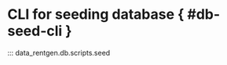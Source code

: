 # CLI for seeding database { #db-seed-cli }

<!-- TODO: 
1. add to data_rentgen.db.scripts.seed module init script script
"""
Seed database with some random-generated data.

Example:
    python3 -m data_rentgen.db.scripts.seed
"""
-->

::: data_rentgen.db.scripts.seed
